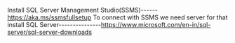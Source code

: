 Install SQL Server Management Studio(SSMS)------https://aka.ms/ssmsfullsetup
To connect with SSMS we need server for that install SQL Server---------------https://www.microsoft.com/en-in/sql-server/sql-server-downloads
